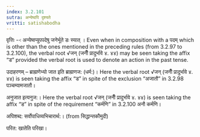 ```yaml
---
index: 3.2.101
sutra: अन्येष्वपि दृश्यते
vritti: satishabodha
---
```






वृत्तिः --ः अन्येष्वप्युपपदेषु जनेर्भूते डः स्यात् । Even when in composition with a पदम् which is other than the ones mentioned in the preceding rules (from 3.2.97 to 3.2.100), the verbal root √जन् (जनीँ प्रादुर्भावे ४. ४४) may be seen taking the affix “ड” provided the verbal root is used to denote an action in the past tense.


उदाहरणम् – ब्राह्मणेभ्यो जात इति ब्राह्मणज: (धर्म:)। Here the verbal root √जन् (जनीँ प्रादुर्भावे ४. ४४) is seen taking the affix “ड” in spite of the exclusion “अजातौ” in 3.2.98 पञ्चम्यामजातौ।


अनुजात इत्यनुज:। Here the verbal root √जन् (जनीँ प्रादुर्भावे ४. ४४) is seen taking the affix “ड” in spite of the requirement “कर्मणि” in 3.2.100 अनौ कर्मणि।


अपिशब्द: सर्वोपाधिव्यभिचारार्थ:। (from सिद्धान्तकौमुदी)


परित: खातेति परिखा।

